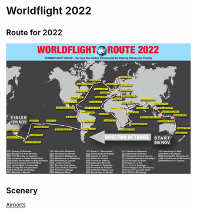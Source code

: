 # Worldflight 2022

## Route for 2022

![Route map for WorldFlight 2022](../assets/routemap-worldflight-2022.jpg)

## Scenery

[Airports](docs/airports.md)